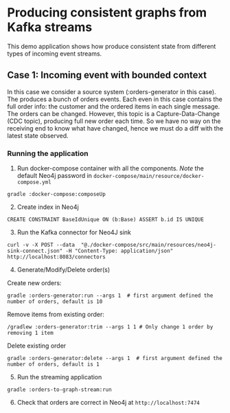 # Producing consistent graphs from Kafka streams

This demo application shows how produce consistent state from different types of incoming event streams.

## Case 1: Incoming event with bounded context
In this case we consider a source system (:orders-generator in this case).
The produces a bunch of orders events.
Each even in this case contains the full order info: the customer and the ordered items in each single message.
The orders can be changed.
However, this topic is a Capture-Data-Change (CDC topic), producing full new order each time.
So we have no way on the receiving end to know what have changed, hence we must do a diff with the latest state observed.

### Running the application

1. Run docker-compose container with all the components.
_Note_ the default Neo4j password in `docker-compose/main/resource/docker-compose.yml` 

```
gradle :docker-compose:composeUp
```

2. Create index in Neo4j
```
CREATE CONSTRAINT BaseIdUnique ON (b:Base) ASSERT b.id IS UNIQUE
```

3. Run the Kafka connector for Neo4J sink
```
curl -v -X POST --data  "@./docker-compose/src/main/resources/neo4j-sink-connect.json" -H "Content-Type: application/json" http://localhost:8083/connectors
```

4. Generate/Modify/Delete order(s)

Create new orders:
```
gradle :orders-generator:run --args 1  # first argument defined the number of orders, default is 10
```

Remove items from existing order:
```
/gradlew :orders-generator:trim --args 1 1 # Only change 1 order by removing 1 item
```

Delete existing order
```
gradle :orders-generator:delete --args 1  # first argument defined the number of orders, default is 1
``` 


5. Run the streaming application
```
gradle :orders-to-graph-stream:run
```

6. Check that orders are correct in Neo4j at `http://localhost:7474`
